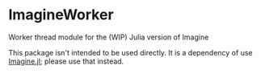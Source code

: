 # ImagineWorker
Worker thread module for the (WIP) Julia version of Imagine

This package isn't intended to be used directly.  It is a dependency of use [Imagine.jl](https://github.com/HolyLab/Imagine.jl); please use that instead.
